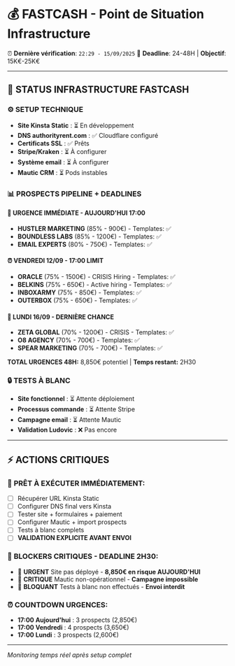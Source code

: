 # 💰 FASTCASH - Point de Situation Infrastructure

⏰ **Dernière vérification**: `22:29 - 15/09/2025`
🎯 **Deadline**: 24-48H | **Objectif**: 15K€-25K€

---

## 🚨 STATUS INFRASTRUCTURE FASTCASH

### ⚙️ **SETUP TECHNIQUE** 
- **Site Kinsta Static** : ⏳ En développement
- **DNS authorityrent.com** : ✅ Cloudflare configuré 
- **Certificats SSL** : ✅ Prêts
- **Stripe/Kraken** : ⏳ À configurer
- **Système email** : ⏳ À configurer
- **Mautic CRM** : ⏳ Pods instables

### 📊 **PROSPECTS PIPELINE + DEADLINES**

#### 🚨 **URGENCE IMMÉDIATE - AUJOURD'HUI 17:00**
- **HUSTLER MARKETING** (85% - 900€) - Templates: ✅ 
- **BOUNDLESS LABS** (85% - 1200€) - Templates: ✅
- **EMAIL EXPERTS** (80% - 750€) - Templates: ✅

#### ⏰ **VENDREDI 12/09 - 17:00 LIMIT**  
- **ORACLE** (75% - 1500€) - CRISIS Hiring - Templates: ✅
- **BELKINS** (75% - 650€) - Active hiring - Templates: ✅
- **INBOXARMY** (75% - 850€) - Templates: ✅
- **OUTERBOX** (75% - 650€) - Templates: ✅

#### 📅 **LUNDI 16/09 - DERNIÈRE CHANCE**
- **ZETA GLOBAL** (70% - 1200€) - CRISIS - Templates: ✅
- **O8 AGENCY** (70% - 700€) - Templates: ✅  
- **SPEAR MARKETING** (70% - 700€) - Templates: ✅

**TOTAL URGENCES 48H:** 8,850€ potentiel | **Temps restant:** 2H30

### 🔒 **TESTS À BLANC**
- **Site fonctionnel** : ⏳ Attente déploiement
- **Processus commande** : ⏳ Attente Stripe
- **Campagne email** : ⏳ Attente Mautic
- **Validation Ludovic** : ❌ Pas encore

---

## ⚡ **ACTIONS CRITIQUES**

### 🎯 **PRÊT À EXÉCUTER IMMÉDIATEMENT:**
- [ ] Récupérer URL Kinsta Static
- [ ] Configurer DNS final vers Kinsta  
- [ ] Tester site + formulaires + paiement
- [ ] Configurer Mautic + import prospects
- [ ] Tests à blanc complets
- [ ] **VALIDATION EXPLICITE AVANT ENVOI**

### 🚨 **BLOCKERS CRITIQUES - DEADLINE 2H30:**
- 🔴 **URGENT** Site pas déployé - **8,850€ en risque AUJOURD'HUI**
- 🔴 **CRITIQUE** Mautic non-opérationnel - **Campagne impossible**
- 🔴 **BLOQUANT** Tests à blanc non effectués - **Envoi interdit**

### ⏰ **COUNTDOWN URGENCES:**
- **17:00 Aujourd'hui** : 3 prospects (2,850€)
- **17:00 Vendredi** : 4 prospects (3,650€)  
- **17:00 Lundi** : 3 prospects (2,600€)

---

*Monitoring temps réel après setup complet*